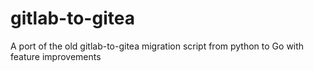 # gitlab-to-gitea
A port of the old gitlab-to-gitea migration script from python to Go with feature improvements
